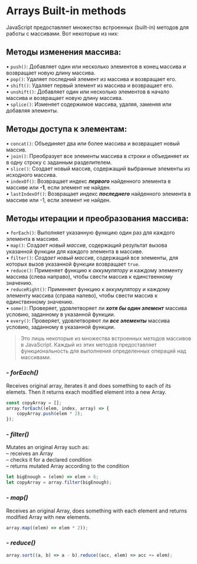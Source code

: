 # Arrays Built-in methods
JavaScript предоставляет множество встроенных (built-in) методов для работы с массивами. Вот некоторые из них:

## Методы изменения массива:

• `push()`: Добавляет один или несколько элементов в конец массива и возвращает новую длину массива.  
• `pop()`: Удаляет последний элемент из массива и возвращает его.  
• `shift()`: Удаляет первый элемент из массива и возвращает его.  
• `unshift()`: Добавляет один или несколько элементов в начало массива и возвращает новую длину массива.  
• `splice()`: Изменяет содержимое массива, удаляя, заменяя или добавляя элементы.  

## Методы доступа к элементам:
• `concat()`: Объединяет два или более массива и возвращает новый массив.  
• `join()`: Преобразует все элементы массива в строки и объединяет их в одну строку с заданным разделителем.  
• `slice()`: Создает новый массив, содержащий выбранные элементы из исходного массива.  
• `indexOf()`: Возвращает индекс ***первого*** найденного элемента в массиве или **-1**, если элемент не найден.  
• `lastIndexOf()`: Возвращает индекс ***последнего*** найденного элемента в массиве или -1, если элемент не найден.  

## Методы итерации и преобразования массива:
• `forEach()`: Выполняет указанную функцию один раз для каждого элемента в массиве.  
• `map()`: *Создает новый массив*, содержащий результат вызова указанной функции для каждого элемента в массиве.  
• `filter()`: *Создает новый массив*, содержащий все элементы, для которых вызов указанной функции возвращает `true`.  
• `reduce()`: Применяет функцию к *аккумулятору* и каждому элементу массива (слева направо), чтобы свести массив к единственному значению.  
• `reduceRight()`: Применяет функцию к аккумулятору и каждому элементу массива (справа налево), чтобы свести массив к единственному значению.  
• `some()`: Проверяет, удовлетворяет ли ***хотя бы один элемент*** массива условию, заданному в указанной функции.  
• `every()`: Проверяет, удовлетворяют ли ***все элементы*** массива условию, заданному в указанной функции.  

>Это лишь некоторые из множества встроенных методов массивов в JavaScript. Каждый из этих методов предоставляет функциональность для выполнения определенных операций над массивами.


### - _forEach()_  
Receives original array, iterates it and does something to each of its elemets. Then it returns exach modified element into a new Array.  
```javascript
const copyArray = [];
array.forEach((elem, index, array) => {
    copyArray.push(elem * 2);
});
```

### - _filter()_  
Mutates an original Array such as:  
– receives an Array  
– checks it for a declared condition  
– returns mutated Array according to the condition  
```javascript
let bigEnough = (elem) => elem > 6;
let copyArray = array.filter(bigEnough);
```

### - _map()_
Receives an original Array, does something with each element and returns modified Array with new elements.  
```javascript
array.map((elem) => elem * 2));
```

### - _reduce()_
```javascript
array.sort((a, b) => a - b).reduce((acc, elem) => acc += elem);
```  